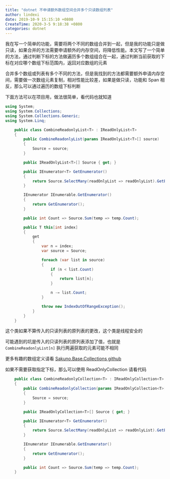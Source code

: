```yaml
---
title: "dotnet 不申请额外数组空间合并多个只读数组列表"
author: lindexi
date: 2019-10-9 15:15:10 +0800
CreateTime: 2020-3-5 9:18:38 +0800
categories: dotnet
---
```


我在写一个简单的功能，需要将两个不同的数组合并到一起，但是我的功能只是做只读，如果合并的方法需要申请额外的内存空间，将降低性能。本文写了一个简单的方法，通过判断下标的方法做遍历多个数组组合在一起，通过判断当前获取的下标在对应哪个数组下标范围内，返回对应数组的元素

<!--more-->


<!-- csdn -->

合并多个数组或列表有多个不同的方法，但是我找到的方法都需要额外申请内存空间，需要做一次数组元素复制，相对性能比较差，如果是做只读，功能和 Span 相反，那么可以通过遍历的数组下标判断

下面方法可以在项目用，做法很简单，看代码也就知道

```csharp
using System;
using System.Collections;
using System.Collections.Generic;
using System.Linq;

    public class CombineReadonlyList<T> : IReadOnlyList<T>
    {
        public CombineReadonlyList(params IReadOnlyList<T>[] source)
        {
            Source = source;
        }

        public IReadOnlyList<T>[] Source { get; }

        public IEnumerator<T> GetEnumerator()
        {
            return Source.SelectMany(readOnlyList => readOnlyList).GetEnumerator();
        }

        IEnumerator IEnumerable.GetEnumerator()
        {
            return GetEnumerator();
        }

        public int Count => Source.Sum(temp => temp.Count);

        public T this[int index]
        {
            get
            {
                var n = index;
                var source = Source;

                foreach (var list in source)
                {
                    if (n < list.Count)
                    {
                        return list[n];
                    }

                    n -= list.Count;
                }

                throw new IndexOutOfRangeException();
            }
        }
    }
```

这个类如果不算传入的只读列表的原列表的更改，这个类是线程安全的

可能遇到的坑是传入的只读列表的原列表添加了值，也就是 `CombineReadonlyList[n]` 执行两遍获取的元素可能不相同

更多有趣的数组定义请看 [Sakuno.Base.Collections github](https://github.com/KodamaSakuno/Sakuno.Base/tree/master/src/Sakuno.Base/Collections )

如果不需要获取指定下标，那么可以使用 ReadOnlyCollection 请看代码

```csharp
    public class CombineReadonlyCollection<T> : IReadOnlyCollection<T>
    {
        public CombineReadonlyCollection(params IReadOnlyCollection<T>[] source)
        {
            Source = source;
        }

        public IReadOnlyCollection<T>[] Source { get; }

        public IEnumerator<T> GetEnumerator()
        {
            return Source.SelectMany(readOnlyList => readOnlyList).GetEnumerator();
        }

        IEnumerator IEnumerable.GetEnumerator()
        {
            return GetEnumerator();
        }

        public int Count => Source.Sum(temp => temp.Count);
    }
```

